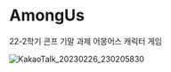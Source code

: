 # AmongUs
22-2학기 콘프 기말 과제
어몽어스 캐릭터 게임

![KakaoTalk_20230226_230205830](https://user-images.githubusercontent.com/126389940/221415337-0a24e5be-8d4f-4871-bac3-6ec12a39a0ab.gif)
